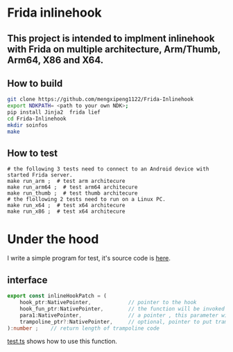 # Frida inlinehook

## This project is intended to implment inlinehook with Frida on multiple architecture, Arm/Thumb, Arm64, X86 and X64.

## How to build
```bash
git clone https://github.com/mengxipeng1122/Frida-Inlinehook
export NDKPATH= <path to your own NDK>;
pip install Jinja2  frida lief
cd Frida-Inlinehook
mkdir soinfos
make
```

## How to test
```
# the following 3 tests need to connect to an Android device with started Frida server.
make run_arm ;  # test arm architecure
make run_arm64 ;  # test arm64 architecure
make run_thumb ;  # test thumb architecure
# the flollowing 2 tests need to run on a Linux PC.
make run_x64 ;  # test x64 architecure
make run_x86 ;  # test x64 architecure
```

# Under the hood
I write a simple program for test, it's source code is [here](https://github.com/mengxipeng1122/Frida-Inlinehook/blob/master/jni/testexe.cpp).

## interface 
```typescript
export const inlineHookPatch = (
    hook_ptr:NativePointer,            // pointer to the hook
    hook_fun_ptr:NativePointer,        // the function will be invoked once program hit hook point. 
    para1:NativePointer,               // a pointer , this parameter will be pass to hook_fun as the 1st parameter.
    trampoline_ptr?:NativePointer,     // optional, pointer to put trampoline code, and function will alloc buff automatically when callers don't provide this parameter.
):number ;    // return length of trampoline code 
```

[test.ts](https://github.com/mengxipeng1122/Frida-Inlinehook/blob/master/index.ts) shows how to use this function.

